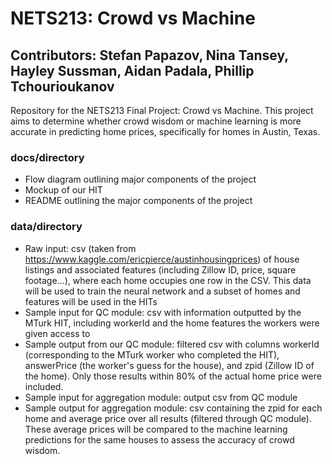 # NETS213: Crowd vs Machine
## Contributors: Stefan Papazov, Nina Tansey, Hayley Sussman, Aidan Padala, Phillip Tchourioukanov
Repository for the NETS213 Final Project: Crowd vs Machine. This project aims to determine whether crowd wisdom or machine learning is more accurate in predicting home prices, specifically for homes in Austin, Texas.

### docs/directory
- Flow diagram outlining major components of the project
- Mockup of our HIT
- README outlining the major components of the project

### data/directory
- Raw input: csv (taken from https://www.kaggle.com/ericpierce/austinhousingprices) of house listings and associated features (including Zillow ID, price, square footage...), where each home occupies one row in the CSV. This data will be used to train the neural network and a subset of homes and features will be used in the HITs
- Sample input for QC module: csv with information outputted by the MTurk HIT, including workerId and the home features the workers were given access to
- Sample output from our QC module: filtered csv with columns workerId (corresponding to the MTurk worker who completed the HIT), answerPrice (the worker's guess for the house), and zpid (Zillow ID of the home). Only those results within 80% of the actual home price were included.
- Sample input for aggregation module: output csv from QC module
- Sample output for aggregation module: csv containing the zpid for each home and average price over all results (filtered through QC module). These average prices will be compared to the machine learning predictions for the same houses to assess the accuracy of crowd wisdom.
